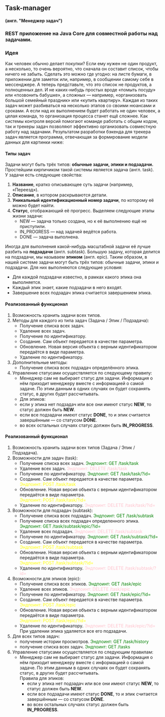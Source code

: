## Task-manager
#### (англ. "Менеджер задач")

### REST приложение на Java Core для совместной работы над задачами.
### Идея
Как человек обычно делает покупки? Если ему нужен не один продукт, а несколько, то очень вероятно, 
что сначала он составит список, чтобы ничего не забыть. Сделать это можно где угодно: на листе бумаги,
в приложении для заметок или, например, в сообщении самому себе в мессенджере.
А теперь представьте, что это список не продуктов, а полноценных дел. И не каких-нибудь простых вроде
«помыть посуду» или «позвонить бабушке», а сложных — например, «организовать большой семейный праздник» или
«купить квартиру». Каждая из таких задач может разбиваться на несколько этапов со своими нюансами и сроками.
А если над их выполнением будет работать не один человек, а целая команда, то организация процесса станет ещё сложнее.
Как системы контроля версий помогают команде работать с общим кодом, так и трекеры задач позволяют эффективно
организовать совместную работу над задачами.
Результатом разработки бэкенда для трекера задач является программа, отвечающая за формирование модели данных для
картинки ниже:


#### Типы задач
Задачи могут быть трёх типов: **обычные задачи, эпики и подзадачи.**  
Простейшим кирпичиком такой системы является задача (англ. task).  
У задачи есть следующие свойства:
1. **Название**, кратко описывающее суть задачи (например, «Переезд»).
2. **Описание**, в котором раскрываются детали.
3. **Уникальный идентификационный номер задачи**, по которому её можно будет найти. 
4. **Статус**, отображающий её прогресс. Выделяем следующие этапы жизни задачи:
   - NEW — задача только создана, но к её выполнению ещё не приступили.
   - IN_PROGRESS — над задачей ведётся работа.
   - DONE — задача выполнена.

Иногда для выполнения какой-нибудь масштабной задачи её лучше разбить на **подзадачи** (англ. subtask).
Большую задачу, которая делится на подзадачи, мы называем **эпиком** (англ. epic).
Таким образом, в нашей системе задачи могут быть трёх типов: обычные задачи, эпики и подзадачи.
Для них выполняются следующие условия:
- Для каждой подзадачи известно, в рамках какого эпика она выполняется.
- Каждый эпик знает, какие подзадачи в него входят.
- Завершение всех подзадач эпика считается завершением эпика.

#### Реализованный функционал
1. Возможность хранить задачи всех типов.
2. Методы для каждого из типа задач (Задача / Эпик / Подзадача):
   - Получение списка всех задач.
   - Удаление всех задач.
   - Получение по идентификатору.
   - Создание. Сам объект передается в качестве параметра.
   - Обновление. Новая версия объекта с верным идентификатором передаётся в виде параметра.
   - Удаление по идентификатору.
3. Дополнительные методы:
   - Получение списка всех подзадач определённого эпика.
4. Управление статусами осуществляется по следующему правилу:
   - Менеджер сам не выбирает статус для задачи. Информация о нём приходит менеджеру вместе с информацией о самой задаче.
По этим данным в одних случаях он будет сохранять статус, в других будет рассчитывать.
   - Для эпиков:
   - если у эпика нет подзадач или все они имеют статус **NEW**, то статус должен быть **NEW**.
   - если все подзадачи имеют статус **DONE**, то и эпик считается завершённым — со статусом **DONE**.
   - во всех остальных случаях статус должен быть **IN_PROGRESS**.

#### Реализованный функционал
1. Возможность хранить задачи всех типов (Задача / Эпик / Подзадача).
2. Возможности для задач (task):
   - Получение списка всех задач. <span style="color:green;">Эндпоинт: GET /task/task</span>
   - Удаление всех задач. <span style="color:pink;">Эндпоинт: DELETE /task/task</span>
   - Получение по идентификатору. <span style="color:green;">Эндпоинт: GET /task/task/?id=</span>
   - Создание. Сам объект передается в качестве параметра. <span style="color:yellow;">Эндпоинт: POST /task/task</span>
   - Обновление. Новая версия объекта с верным идентификатором передаётся в виде параметра.
   <br><span style="color:yellow;">Эндпоинт: POST /task/task/?id=</span>
   - Удаление по идентификатору. <span style="color:pink;">Эндпоинт: DELETE /task/task/?id=</span>
3. Возможности для подзадач (subtask):
   - Получение списка всех подзадач. <span style="color:green;">Эндпоинт: GET /task/subtask</span>
   - Получение списка всех подзадач определенного эпика. <span style="color:green;">Эндпоинт: GET /task/subtask/epic/?id=</span>
   - Удаление всех подзадач. <span style="color:pink;">Эндпоинт: DELETE /task/subtask</span>
   - Получение по идентификатору. <span style="color:green;">Эндпоинт: GET /task/subtask/?id=</span>
   - Создание. Сам объект передается в качестве параметра. <span style="color:yellow;">Эндпоинт: POST /task/subtask</span>
   - Обновление. Новая версия объекта с верным идентификатором передаётся в виде параметра.
     <br><span style="color:yellow;">Эндпоинт: POST /task/subtask/?id=</span>
   - Удаление по идентификатору. <span style="color:pink;">Эндпоинт: DELETE /task/subtask/?id=</span>
4. Возможности для эпиков (epic):
   - Получение списка всех эпиков. <span style="color:green;">Эндпоинт: GET /task/epic</span>
   - Удаление всех эпиков. <span style="color:pink;">Эндпоинт: DELETE /task/epic</span>
   - Получение по идентификатору. <span style="color:green;">Эндпоинт: GET /task/epic/?id=</span>
   - Создание. Сам объект передается в качестве параметра. <span style="color:yellow;">Эндпоинт: POST /task/epic</span>
   - Обновление. Новая версия объекта с верным идентификатором передаётся в виде параметра.
     <br><span style="color:yellow;">Эндпоинт: POST /task/epic/?id=</span>
   - Удаление по идентификатору. <span style="color:pink;">Эндпоинт: DELETE /task/epic/?id=</span>
     <br> При удалении эпика удаляется все его подзадачи.
5. Для всех типов звдач:
   - получение истории просмотров. <span style="color:green;">Эндпоинт: GET /task/history</span>
   - получение списка всех задач. <span style="color:green;">Эндпоинт: GET /tasks</span>
5. Управление статусами осуществляется по следующим правилам:
   - Менеджер сам не выбирает статус для задачи. Информация о нём приходит менеджеру вместе с информацией о самой задаче.
     По этим данным в одних случаях он будет сохранять статус, в других будет рассчитывать.
   <br> Правила для эпиков:
     - если у эпика нет подзадач или все они имеют статус **NEW**, то статус должен быть **NEW**.
     - если все подзадачи имеют статус **DONE**, то и эпик считается завершённым — со статусом **DONE**.
     - во всех остальных случаях статус должен быть **IN_PROGRESS**.
   